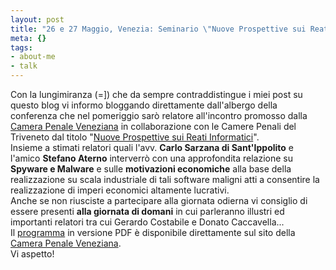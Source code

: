 ```yaml
--- 
layout: post
title: "26 e 27 Maggio, Venezia: Seminario \"Nuove Prospettive sui Reati Informatici\""
meta: {}
tags: 
- about-me
- talk
---
```

Con la lungimiranza (=]) che da sempre contraddistingue i miei post su questo blog vi informo bloggando direttamente dall'albergo della conferenza che nel pomeriggio sarò relatore all'incontro promosso dalla [Camera Penale Veneziana](http://www.camerapenaleveneziana.it) in collaborazione con le Camere Penali del Triveneto dal titolo "[Nuove Prospettive sui Reati Informatici](http://www.camerapenaleveneziana.it/doc/908.pdf)".  
Insieme a stimati relatori quali l'avv. **Carlo Sarzana di Sant'Ippolito** e l'amico **Stefano Aterno** interverrò con una approfondita relazione su **Spyware e Malware** e sulle **motivazioni economiche** alla base della realizzazione su scala industriale di tali software maligni atti a consentire la realizzazione di imperi economici altamente lucrativi.  
Anche se non riusciste a partecipare alla giornata odierna vi consiglio di essere presenti **alla giornata di domani** in cui parleranno illustri ed importanti relatori tra cui Gerardo Costabile e Donato Caccavella...  
Il [programma](http://www.camerapenaleveneziana.it/doc/908.pdf) in versione PDF è disponibile direttamente sul sito della [Camera Penale Veneziana](http://www.camerapenaleveneziana.it/doc/908.pdf).  
Vi aspetto! 
